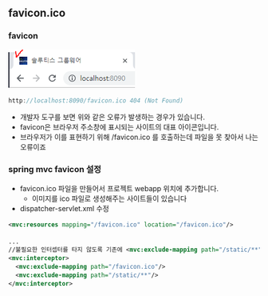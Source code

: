 ## favicon.ico


### favicon
![favicon](favicon_chrome.PNG)

```java
http://localhost:8090/favicon.ico 404 (Not Found)
```
- 개발자 도구를 보면 위와 같은 오류가 발생하는 경우가 있습니다.
- favicon은 브라우저 주소창에 표시되는 사이트의 대표 아이콘입니다.
- 브라우저가 이를 표현하기 위해 /favicon.ico 를 호출하는데 파일을 못 찾아서 나는 오류이죠

### spring mvc favicon 설정
* favicon.ico 파일을 만들어서 프로젝트 webapp 위치에 추가합니다.
  * 이미지를 ico 파일로 생성해주는 사이트들이 있습니다
* dispatcher-servlet.xml 수정
```xml
<mvc:resources mapping="/favicon.ico" location="/favicon.ico"/>

...
//불필요한 인터셉터를 타지 않도록 기존에 <mvc:exclude-mapping path="/static/**"/> 이 선언된 인터셉터마다 추가
<mvc:interceptor>
  <mvc:exclude-mapping path="/favicon.ico"/>
  <mvc:exclude-mapping path="/static/**"/>
</mvc:interceptor>
```
